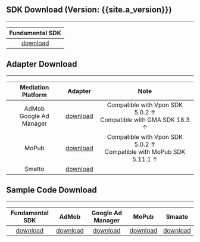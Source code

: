 ## SDK Download (Version: {{site.a_version}})
---

| Fundamental SDK |
|:---------------:|
|[download][1]    |


## Adapter Download
---

| Mediation Platform | Adapter | Note|
|:------------------:|:-------:|:---:|
| AdMob <br> Google Ad Manager | [download][2] | Compatible with Vpon SDK 5.0.2 ↑ <br> Compatible with GMA SDK 18.3 ↑ | 
| MoPub | [download][3] | Compatible with Vpon SDK 5.0.2 ↑ <br> Compatible with MoPub SDK 5.11.1 ↑ |
| Smatto | [download][9] | |


## Sample Code Download
---

Fundamental SDK   | AdMob        | Google Ad Manager         | MoPub       | Smaato        |
:------------------:| :-----------:|:-----------:|:-----------:| :------------:|
[download][4]       |[download][6]|[download][7]|[download][8]| [download][10]|


[1]: http://m.vpadn.com/sdk/vpadn-sdk-obf504-60500202-2005061002-3f0fb46.aar
[2]: https://github.com/vpon-sdk/Vpon-android-examples/tree/master/admob-adapter
[3]: https://github.com/vpon-sdk/Vpon-android-examples/tree/master/adapter/MoPub%20Adapter
[4]: https://github.com/vpon-sdk/Vpon-android-examples

[6]: https://github.com/vpon-sdk/Vpon-android-examples
[7]: https://github.com/vpon-sdk/Vpon-android-examples
[8]: https://github.com/vpon-sdk/Vpon-mobile-android-examples/tree/master/Mediation/MoPubExample
[9]: https://github.com/vpon-sdk/Vpon-mobile-android-examples/tree/master/Adapter/SmaatoCustomEvents
[10]:https://github.com/vpon-sdk/Vpon-mobile-android-examples/tree/master/Mediation/SmaatoExample
